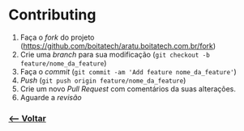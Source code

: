 # Contributing

1. Faça o _fork_ do projeto (<https://github.com/boitatech/aratu.boitatech.com.br/fork>)
2. Crie uma _branch_ para sua modificação (`git checkout -b feature/nome_da_feature`)
3. Faça o _commit_ (`git commit -am 'Add feature nome_da_feature'`)
4. _Push_ (`git push origin feature/nome_da_feature`)
5. Crie um novo _Pull Request_ com comentários da suas alterações.
6. Aguarde a _revisão_

### [<-- Voltar](https://github.com/boitatech/aratu.boitatech.com.br)